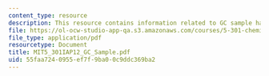 ```yaml
---
content_type: resource
description: This resource contains information related to GC sample handout.
file: https://ol-ocw-studio-app-qa.s3.amazonaws.com/courses/5-301-chemistry-laboratory-techniques-january-iap-2012/55faa7240955ef7f9ba00c9ddc369ba2_MIT5_301IAP12_GC_Sample.pdf
file_type: application/pdf
resourcetype: Document
title: MIT5_301IAP12_GC_Sample.pdf
uid: 55faa724-0955-ef7f-9ba0-0c9ddc369ba2
---
```

